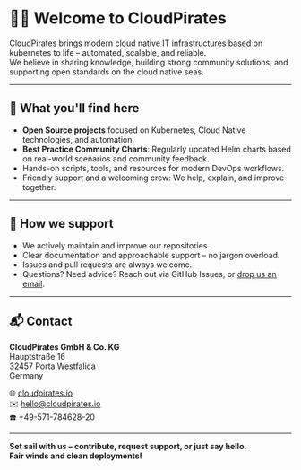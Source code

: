 # 🏴‍☠️ Welcome to CloudPirates

CloudPirates brings modern cloud native IT infrastructures based on kubernetes to life – automated, scalable, and reliable.  
We believe in sharing knowledge, building strong community solutions, and supporting open standards on the cloud native seas.

---

## 🚢 What you'll find here

- **Open Source projects** focused on Kubernetes, Cloud Native technologies, and automation.
- **Best Practice Community Charts**: Regularly updated Helm charts based on real-world scenarios and community feedback.  
- Hands-on scripts, tools, and resources for modern DevOps workflows.
- Friendly support and a welcoming crew: We help, explain, and improve together.

---

## 🤝 How we support

- We actively maintain and improve our repositories.
- Clear documentation and approachable support – no jargon overload.
- Issues and pull requests are always welcome.  
- Questions? Need advice? Reach out via GitHub Issues, or [drop us an email](mailto:hello@cloudpirates.io).

---

## 📬 Contact

**CloudPirates GmbH & Co. KG**  
Hauptstraße 16  
32457 Porta Westfalica  
Germany

🌐 [cloudpirates.io](https://www.cloudpirates.io)  
✉️ [hello@cloudpirates.io](mailto:hello@cloudpirates.io)  
☎️ +49-571-784628-20

---

**Set sail with us – contribute, request support, or just say hello.  
Fair winds and clean deployments!**
